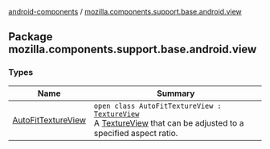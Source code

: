 [android-components](../index.md) / [mozilla.components.support.base.android.view](./index.md)

## Package mozilla.components.support.base.android.view

### Types

| Name | Summary |
|---|---|
| [AutoFitTextureView](-auto-fit-texture-view/index.md) | `open class AutoFitTextureView : `[`TextureView`](https://developer.android.com/reference/android/view/TextureView.html)<br>A [TextureView](https://developer.android.com/reference/android/view/TextureView.html) that can be adjusted to a specified aspect ratio. |
